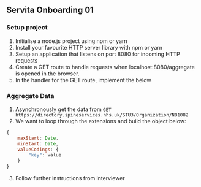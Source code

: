 ## Servita Onboarding 01

### Setup project
1. Initialise a node.js project using npm or yarn
2. Install your favourite HTTP server library with npm or yarn
3. Setup an application that listens on port 8080 for incoming HTTP requests
4. Create a GET route to handle requests when localhost:8080/aggregate is opened in the browser.
5. In the handler for the GET route, implement the below

### Aggregate Data
1. Asynchronously get the data from `GET https://directory.spineservices.nhs.uk/STU3/Organization/N81082`
2. We want to loop through the extensions and build the object below:

```javascript
{
    maxStart: Date,
    minStart: Date,
    valueCodings: {
        "key": value
    }    
} 
```

3. Follow further instructions from interviewer
